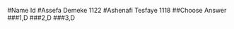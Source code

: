 #Name           Id 
#Assefa Demeke  1122
#Ashenafi Tesfaye  1118
##Choose Answer
###1,D
###2,D
###3,D
